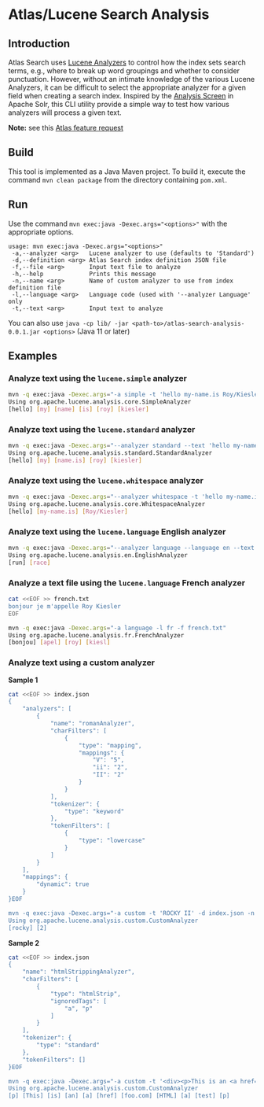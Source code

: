 # Atlas/Lucene Search Analysis

## Introduction

Atlas Search uses [Lucene Analyzers](https://docs.atlas.mongodb.com/reference/atlas-search/analyzers/) to control how the index sets search terms, e.g., where to break up word groupings and whether to consider punctuation. However, without an intimate knowledge of the various Lucene Analyzers, it can be difficult to select the appropriate analyzer for a given field when creating a search index. Inspired by the [Analysis Screen](https://lucene.apache.org/solr/guide/8_6/analysis-screen.html) in Apache Solr, this CLI utility provide a simple way to test how various analyzers will process a given text.

**Note:** see this [Atlas feature request](https://feedback.mongodb.com/forums/924868-atlas-search/suggestions/41501065-analzye-endpoint-or-analysis-screen)

## Build

This tool is implemented as a Java Maven project. To build it, execute the command `mvn clean package` from the directory containing `pom.xml`.

## Run

Use the command `mvn exec:java -Dexec.args="<options>"` with the appropriate options.

```
usage: mvn exec:java -Dexec.args="<options>"
 -a,--analyzer <arg>   Lucene analyzer to use (defaults to 'Standard')
 -d,--definition <arg> Atlas Search index definition JSON file
 -f,--file <arg>       Input text file to analyze
 -h,--help             Prints this message
 -n,--name <arg>       Name of custom analyzer to use from index definition file
 -l,--language <arg>   Language code (used with '--analyzer Language' only
 -t,--text <arg>       Input text to analyze
```

You can also use `java -cp lib/ -jar <path-to>/atlas-search-analysis-0.0.1.jar <options>` (Java 11 or later)

## Examples

### Analyze text using the `lucene.simple` analyzer

```bash
mvn -q exec:java -Dexec.args="-a simple -t 'hello my-name.is Roy/Kiesler'"
Using org.apache.lucene.analysis.core.SimpleAnalyzer
[hello] [my] [name] [is] [roy] [kiesler]
```

### Analyze text using the `lucene.standard` analyzer

```bash
mvn -q exec:java -Dexec.args="--analyzer standard --text 'hello my-name.is Roy/Kiesler'"
Using org.apache.lucene.analysis.standard.StandardAnalyzer
[hello] [my] [name.is] [roy] [kiesler]
```

### Analyze text using the `lucene.whitespace` analyzer

```bash
mvn -q exec:java -Dexec.args="--analyzer whitespace -t 'hello my-name.is Roy/Kiesler'"
Using org.apache.lucene.analysis.core.WhitespaceAnalyzer
[hello] [my-name.is] [Roy/Kiesler]
```

### Analyze text using the `lucene.language` English analyzer

```bash
mvn -q exec:java -Dexec.args="--analyzer language --language en --text 'running a race'"
Using org.apache.lucene.analysis.en.EnglishAnalyzer
[run] [race]
```

### Analyze a text file using the `lucene.language` French analyzer

```bash
cat <<EOF >> french.txt
bonjour je m'appelle Roy Kiesler
EOF

mvn -q exec:java -Dexec.args="-a language -l fr -f french.txt"
Using org.apache.lucene.analysis.fr.FrenchAnalyzer
[bonjou] [apel] [roy] [kiesl]
```

### Analyze text using a custom analyzer

**Sample 1**

```bash
cat <<EOF >> index.json
{
	"analyzers": [
		{
			"name": "romanAnalyzer",
			"charFilters": [
				{
					"type": "mapping",
					"mappings": {
						"V": "5",
						"ii": "2",
						"II": "2"
					}
				}
			],
			"tokenizer": {
				"type": "keyword"
			},
			"tokenFilters": [
				{
					"type": "lowercase"
				}
			]
		}
	],
	"mappings": {
		"dynamic": true
	}
}EOF

mvn -q exec:java -Dexec.args="-a custom -t 'ROCKY II' -d index.json -n romanAnalyzer"
Using org.apache.lucene.analysis.custom.CustomAnalyzer
[rocky] [2]
```

**Sample 2**

```bash
cat <<EOF >> index.json
{
	"name": "htmlStrippingAnalyzer",
	"charFilters": [
		{
			"type": "htmlStrip",
			"ignoredTags": [
				"a", "p"
			]
		}
	],
	"tokenizer": {
		"type": "standard"
	},
	"tokenFilters": []
}EOF

mvn -q exec:java -Dexec.args="-a custom -t '<div><p>This is an <a href="foo.com">HTML</a> test</p></div>' -d index.json -n htmlStrippingAnalyzer"
Using org.apache.lucene.analysis.custom.CustomAnalyzer
[p] [This] [is] [an] [a] [href] [foo.com] [HTML] [a] [test] [p]
